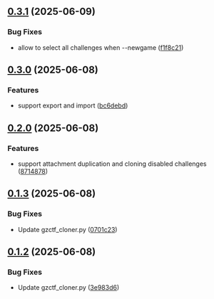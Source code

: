 ## [0.3.1](https://github.com/l4rm4nd/GZCTF-Cloner/compare/v0.3.0...v0.3.1) (2025-06-09)


### Bug Fixes

* allow to select all challenges when --newgame ([f1f8c21](https://github.com/l4rm4nd/GZCTF-Cloner/commit/f1f8c214e7a058555addf5a0f6b8ef7521bb0218))

## [0.3.0](https://github.com/l4rm4nd/GZCTF-Cloner/compare/v0.2.0...v0.3.0) (2025-06-08)


### Features

* support export and import ([bc6debd](https://github.com/l4rm4nd/GZCTF-Cloner/commit/bc6debdc091d7fe2765671960b093910dd18fc4a))

## [0.2.0](https://github.com/l4rm4nd/GZCTF-Cloner/compare/v0.1.3...v0.2.0) (2025-06-08)


### Features

* support attachment duplication and cloning disabled challenges ([8714878](https://github.com/l4rm4nd/GZCTF-Cloner/commit/87148785e040279cfa681b6b351cc77728a5790a))

## [0.1.3](https://github.com/l4rm4nd/GZCTF-Cloner/compare/v0.1.2...v0.1.3) (2025-06-08)


### Bug Fixes

* Update gzctf_cloner.py ([0701c23](https://github.com/l4rm4nd/GZCTF-Cloner/commit/0701c23365867e5f0cdfeba18a0799e04ff889a9))

## [0.1.2](https://github.com/l4rm4nd/GZCTF-Cloner/compare/v0.1.1...v0.1.2) (2025-06-08)


### Bug Fixes

* Update gzctf_cloner.py ([3e983d6](https://github.com/l4rm4nd/GZCTF-Cloner/commit/3e983d6ab51fd7ac52a2be9927381c2ab9b76db1))

